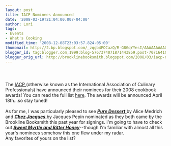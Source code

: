 ```yaml
---
layout: post
title: IACP Nominees Announced
date: '2008-03-19T21:04:00.007-04:00'
author: Lori
tags:
- Events
- What's Cooking
modified_time: '2008-12-08T23:03:57.824-05:00'
thumbnail: http://2.bp.blogspot.com/_zqgb4FOCazQ/R-G8GqYYesI/AAAAAAAAAGA/3u8pmsej88c/s72-c/dessert.jpg
blogger_id: tag:blogger.com,1999:blog-5767374071871443859.post-7071641079573065265
blogger_orig_url: http://brooklinebooksmith.blogspot.com/2008/03/iacp-nominees-announced.html
---
```


<a href="http://2.bp.blogspot.com/_zqgb4FOCazQ/R-G8GqYYesI/AAAAAAAAAGA/3u8pmsej88c/s1600-h/dessert.jpg"><img id="BLOGGER_PHOTO_ID_5179627869094574786" style="DISPLAY: block; MARGIN: 0px auto 10px; CURSOR: hand; TEXT-ALIGN: center" alt="" src="http://2.bp.blogspot.com/_zqgb4FOCazQ/R-G8GqYYesI/AAAAAAAAAGA/3u8pmsej88c/s200/dessert.jpg" border="0" /></a><br /><div>The <a href="http://www.iacp.com/">IACP </a>(otherwise known as the International Association of Culinary Professionals) have announced their nominees for their 2008 cookbook awards! You can read the full list <a href="http://www.iacp.com/displaycommon.cfm?an=1&amp;subarticlenbr=500">here</a>. The awards will be announced April 18th...so stay tuned!</div><br /><div></div><div>As for me, I was particularly pleased to see <a href="http://brookline.booksense.com/NASApp/store/Product?s=showproduct&amp;isbn=9781579652111"><strong><em>Pure Dessert</em></strong> </a>by Alice Medrich and <a href="http://brookline.booksense.com/NASApp/store/Product?s=showproduct&amp;isbn=9781584795711"><strong><em>Chez Jacques</em></strong> </a>by Jacques Pepin nominated as they both came by the Brookline Booksmith this past year for signings. I'm going to have to check out <strong><em><a href="http://brookline.booksense.com/NASApp/store/Search?s=results&amp;initiate=yes&amp;fromauthor=yes&amp;author=6681794">Sweet Myrtle and Bitter Honey</a></em></strong>--though I'm familiar with almost all this year's nominees somehow this one flew under my radar. </div><div> </div><div>Any favorites of yours on the list?</div><br /><div></div>